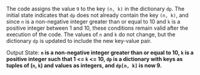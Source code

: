 The code assigns the value `9` to the key `(n, k)` in the dictionary `dp`. The initial state indicates that `dp` does not already contain the key `(n, k)`, and since `n` is a non-negative integer greater than or equal to 10 and `k` is a positive integer between 1 and 10, these conditions remain valid after the execution of the code. The values of `n` and `k` do not change, but the dictionary `dp` is updated to include the new key-value pair.

Output State: **`n` is a non-negative integer greater than or equal to 10, `k` is a positive integer such that 1 <= `k` <= 10, `dp` is a dictionary with keys as tuples of (`n`, `k`) and values as integers, and `dp[n, k]` is now 9.**